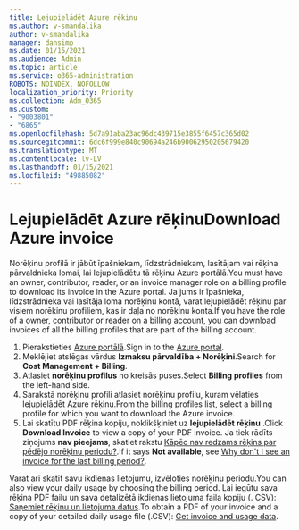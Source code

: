```yaml
---
title: Lejupielādēt Azure rēķinu
ms.author: v-smandalika
author: v-smandalika
manager: dansimp
ms.date: 01/15/2021
ms.audience: Admin
ms.topic: article
ms.service: o365-administration
ROBOTS: NOINDEX, NOFOLLOW
localization_priority: Priority
ms.collection: Adm_O365
ms.custom:
- "9003801"
- "6865"
ms.openlocfilehash: 5d7a91aba23ac96dc439715e3855f6457c365d02
ms.sourcegitcommit: 6dc6f999e840c90694a246b90062950205679420
ms.translationtype: MT
ms.contentlocale: lv-LV
ms.lasthandoff: 01/15/2021
ms.locfileid: "49885082"
---
```

# <a name="download-azure-invoice"></a><span data-ttu-id="580c7-102">Lejupielādēt Azure rēķinu</span><span class="sxs-lookup"><span data-stu-id="580c7-102">Download Azure invoice</span></span>

<span data-ttu-id="580c7-103">Norēķinu profilā ir jābūt īpašniekam, līdzstrādniekam, lasītājam vai rēķina pārvaldnieka lomai, lai lejupielādētu tā rēķinu Azure portālā.</span><span class="sxs-lookup"><span data-stu-id="580c7-103">You must have an owner, contributor, reader, or an invoice manager role on a billing profile to download its invoice in the Azure portal.</span></span> <span data-ttu-id="580c7-104">Ja jums ir īpašnieka, līdzstrādnieka vai lasītāja loma norēķinu kontā, varat lejupielādēt rēķinu par visiem norēķinu profiliem, kas ir daļa no norēķinu konta.</span><span class="sxs-lookup"><span data-stu-id="580c7-104">If you have the role of a owner, contributor or reader on a billing account, you can download invoices of all the billing profiles that are part of the billing account.</span></span>

1. <span data-ttu-id="580c7-105">Pierakstieties [Azure portālā](https://portal.azure.com/).</span><span class="sxs-lookup"><span data-stu-id="580c7-105">Sign in to the [Azure portal](https://portal.azure.com/).</span></span>
2. <span data-ttu-id="580c7-106">Meklējiet atslēgas vārdus **Izmaksu pārvaldība + Norēķini**.</span><span class="sxs-lookup"><span data-stu-id="580c7-106">Search for **Cost Management + Billing**.</span></span>
3. <span data-ttu-id="580c7-107">Atlasiet **norēķinu profilus** no kreisās puses.</span><span class="sxs-lookup"><span data-stu-id="580c7-107">Select **Billing profiles** from the left-hand side.</span></span>
4. <span data-ttu-id="580c7-108">Sarakstā norēķinu profili atlasiet norēķinu profilu, kuram vēlaties lejupielādēt Azure rēķinu.</span><span class="sxs-lookup"><span data-stu-id="580c7-108">From the billing profiles list, select a billing profile for which you want to download the Azure invoice.</span></span>
5. <span data-ttu-id="580c7-109">Lai skatītu PDF rēķina kopiju, noklikšķiniet uz **lejupielādēt rēķinu** .</span><span class="sxs-lookup"><span data-stu-id="580c7-109">Click **Download Invoice** to view a copy of your PDF invoice.</span></span> <span data-ttu-id="580c7-110">Ja tiek rādīts ziņojums **nav pieejams**, skatiet rakstu [Kāpēc nav redzams rēķins par pēdējo norēķinu periodu?](https://docs.microsoft.com/azure/cost-management-billing/manage/download-azure-invoice-daily-usage-date).</span><span class="sxs-lookup"><span data-stu-id="580c7-110">If it says **Not available**, see [Why don't I see an invoice for the last billing period?](https://docs.microsoft.com/azure/cost-management-billing/manage/download-azure-invoice-daily-usage-date).</span></span>

<span data-ttu-id="580c7-111">Varat arī skatīt savu ikdienas lietojumu, izvēloties norēķinu periodu.</span><span class="sxs-lookup"><span data-stu-id="580c7-111">You can also view your daily usage by choosing the billing period.</span></span> <span data-ttu-id="580c7-112">Lai iegūtu sava rēķina PDF failu un sava detalizētā ikdienas lietojuma faila kopiju (. CSV): [Saņemiet rēķinu un lietojuma datus](https://docs.microsoft.com/azure/cost-management-billing/manage/download-azure-invoice-daily-usage-date).</span><span class="sxs-lookup"><span data-stu-id="580c7-112">To obtain a PDF of your invoice and a copy of your detailed daily usage file (.CSV): [Get invoice and usage data](https://docs.microsoft.com/azure/cost-management-billing/manage/download-azure-invoice-daily-usage-date).</span></span>